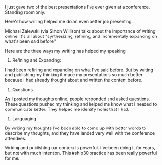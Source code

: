 ---
---

I just gave two of the best presentations I've ever given at a conference. Standing room only. 

Here's how writing helped me do an even better job presenting. 

Michael Zalewski (via Simon Willison) talks about the importance of writing online. It's all about "synthesizing, refining, and incrementally expanding on what's been said before."

Here are the three ways my writing has helped my speaking. 

1. Refining and Expanding: 

I had been refining and expanding on what I've said before. But by writing and publishing my thinking it made my presentations so much better because I had already thought about and written the content before. 

1. Questions

As I posted my thoughts online, people responded and asked questions. These questions pushed my thinking and helped me know what I needed to communicate better. They helped me identify holes that I had.

1. Languaging

By writing my thoughts I've been able to come up with better words to describe my thoughts, and they have landed very well with the conference attendees. 

Writing and publishing our content is powerful. I've been doing it for years, but not with much intention. This #ship30 practice has been really powerful for me. 